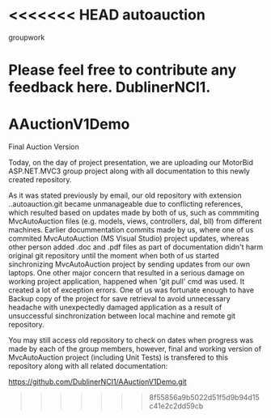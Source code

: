 <<<<<<< HEAD
autoauction
===========

groupwork

Please feel free to contribute any feedback here. DublinerNCI1.
=======
AAuctionV1Demo
==============

Final Auction Version

Today, on the day of project presentation, we are uploading our MotorBid ASP.NET.MVC3 group project along with 
all documentation to this newly created repository.

As it was stated previously by email, our old repository with extension ..autoauction.git became unmanageable
due to conflicting references, which resulted based on updates made by both of us, such as commmiting MvcAutoAuction
files (e.g. models, views, controllers, dal, bll) from different machines. Earlier docummentation commits made by us, 
where one of us commited MvcAutoAuction (MS Visual Studio) project updates, whereas other person added .doc and .pdf
files as part of documentation didn't harm original git repository until the moment when both of us started sinchronizing 
MvcAutoAuction project by sending updates from our own laptops. One other major concern that resulted in a serious damage
on working project application, happened when 'git pull' cmd was used. It created a lot of exception errors. One of us 
was fortunate enough to have Backup copy of the project for save retrieval to avoid unnecessary headache with unexpectedly 
damaged application as a result of unsuccessful sinchronization between local machine and remote git repository.

You may still access old repository to check on dates when progress was made by each of the group members, however, final
and working version of MvcAutoAuction project (including Unit Tests) is transfered to this repository along with all 
related documentation:

https://github.com/DublinerNCI1/AAuctionV1Demo.git



>>>>>>> 8f55856a9b5022d51f5d9b94d15c41e2c2dd59cb
